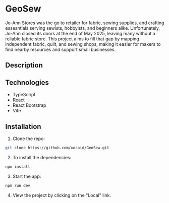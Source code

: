 # GeoSew
Jo-Ann Stores was the go to retailer for fabric, sewing supplies, and crafting essesntials serving sewists, hobbyists, and beginners alike. Unfortunately, Jo-Ann closed its doors at the end of May 2025, leaving many without a reliable fabric store. This project aims to fill that gap by mapping independent fabric, quilt, and sewing shops, making it easier for makers to find nearby resources and support small businesses. 

## Description

## Technologies
- TypeScript
- React
- React Bootstrap
- Vite

## Installation
1. Clone the repo:
```bash
git clone https://github.com/xocaid/GeoSew.git
```
2. To install the dependencies:
```bash
npm install 
```
3. Start the app:
```bash
npm run dev
```
4. View the project by clicking on the "Local" link.